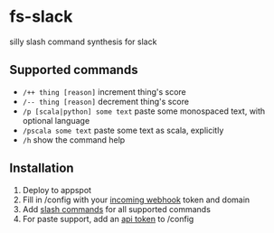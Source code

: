 # fs-slack #

silly slash command synthesis for slack


## Supported commands ##
- `/++ thing [reason]`  increment thing's score
- `/-- thing [reason]`  decrement thing's score
- `/p [scala|python] some text` paste some monospaced text, with optional language
- `/pscala some text` paste some text as scala, explicitly
- `/h` show the command help

## Installation ##
1. Deploy to appspot
2. Fill in /config with your [incoming webhook](https://foursquare.slack.com/services/new/incoming-webhook) token and domain
3. Add [slash commands](https://foursquare.slack.com/services/new/slash-commands) for all supported commands
4. For paste support, add an [api token](https://api.slack.com/) to /config

